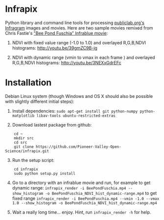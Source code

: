 Infrapix
============

Python library and command line tools for processing 
[publiclab.org's Infragram](http://www.kickstarter.com/projects/publiclab/infragram-the-infrared-photography-project)
images and movies.  Here are two sample movies remixed from Chris Fastie's 
["Bee Pond Fuschia" Infrablue movie](http://publiclab.org/notes/cfastie/06-01-2013/bee-movie):

1. NDVI with fixed value range (-1.0 to 1.0) and overlayed R,G,B,NDVI histograms: http://youtu.be/39gmZC9B-jg

2. NDVI with dynamic range (vmin to  vmax in each frame ) and overlayed R,G,B,NDVI histograms:
http://youtu.be/3NEXxGdrEFc


Installation
============
Debian Linux system (though Windows and OS X should also be possible with slightly different initial steps):

1. Install dependencies:
```sudo apt-get install git python-numpy python-matplotlib libav-tools ubuntu-restricted-extras```

2. Download lastest package from github:
```
    cd ~
    mkdir src
    cd src
    git clone https://github.com/Pioneer-Valley-Open-Science/infrapix.git
```

3. Run the setup script:
```
    cd infrapix
    sudo python setup.py install
```

4.  Go to a directory with an infrablue movie and run, for example to get dynamic range:
```infrapix_render -i BeePondFuschia.mp4 --show_histogram -o BeePondFuschia_NDVI_hist_dynamic-range.mp4```
    to get fixed range
```infrapix_render -i BeePondFuschia.mp4 --vmin -1.0 --vmax 1.0 --show_histogram -o BeePondFuschia_NDVI_hist_dynamic-range.mp4```

5.  Wait a really long time... enjoy.  Hint, run
```infrapix_render -h``` for help.
